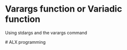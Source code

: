 # Varargs function or Variadic function
<p> Using stdargs and the varargs command </p>
# ALX programming
